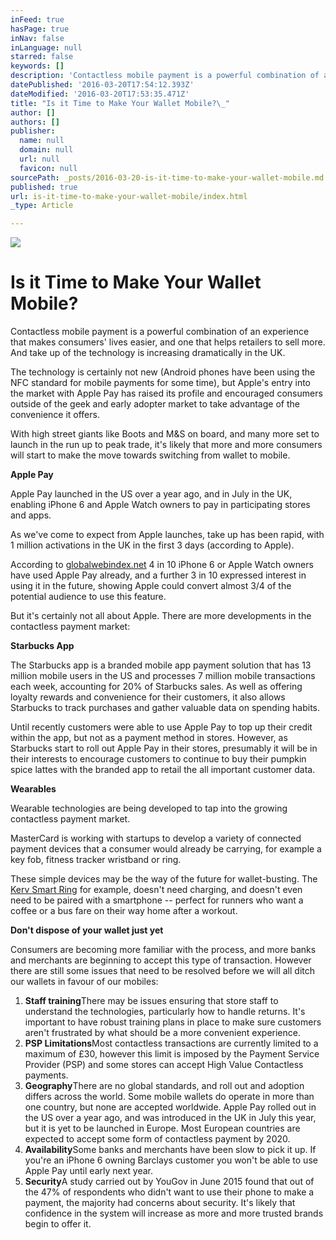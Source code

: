 ```yaml
---
inFeed: true
hasPage: true
inNav: false
inLanguage: null
starred: false
keywords: []
description: 'Contactless mobile payment is a powerful combination of an experience that makes consumers’ lives easier, and one that helps retailers to sell more. And take up of the technology is increasing dramatically in the UK.'
datePublished: '2016-03-20T17:54:12.393Z'
dateModified: '2016-03-20T17:53:35.471Z'
title: "Is it Time to Make Your Wallet Mobile?\_"
author: []
authors: []
publisher:
  name: null
  domain: null
  url: null
  favicon: null
sourcePath: _posts/2016-03-20-is-it-time-to-make-your-wallet-mobile.md
published: true
url: is-it-time-to-make-your-wallet-mobile/index.html
_type: Article

---
```

![](https://the-grid-user-content.s3-us-west-2.amazonaws.com/325e063f-2690-4a13-83f3-94a9a8893019.jpg)

# Is it Time to Make Your Wallet Mobile? 

Contactless mobile payment is a powerful combination of an experience that makes consumers' lives easier, and one that helps retailers to sell more. And take up of the technology is increasing dramatically in the UK.

The technology is certainly not new (Android phones have been using the NFC standard for mobile payments for some time), but Apple's entry into the market with Apple Pay has raised its profile and encouraged consumers outside of the geek and early adopter market to take advantage of the convenience it offers.

With high street giants like Boots and M&S on board, and many more set to launch in the run up to peak trade, it's likely that more and more consumers will start to make the move towards switching from wallet to mobile.

**Apple Pay**

Apple Pay launched in the US over a year ago, and in July in the UK, enabling iPhone 6 and Apple Watch owners to pay in participating stores and apps.

As we've come to expect from Apple launches, take up has been rapid, with 1 million activations in the UK in the first 3 days (according to Apple).

According to [globalwebindex.net][0] 4 in 10 iPhone 6 or Apple Watch owners have used Apple Pay already, and a further 3 in 10 expressed interest in using it in the future, showing Apple could convert almost 3/4 of the potential audience to use this feature.

But it's certainly not all about Apple. There are more developments in the contactless payment market:

**Starbucks App**

The Starbucks app is a branded mobile app payment solution that has 13 million mobile users in the US and processes 7 million mobile transactions each week, accounting for 20% of Starbucks sales. As well as offering loyalty rewards and convenience for their customers, it also allows Starbucks to track purchases and gather valuable data on spending habits.

Until recently customers were able to use Apple Pay to top up their credit within the app, but not as a payment method in stores. However, as Starbucks start to  roll out Apple Pay in their stores, presumably it will be in their interests to encourage customers to continue to buy their pumpkin spice lattes with the branded app to retail the all important customer data.

**Wearables**

Wearable technologies are being developed to tap into the growing contactless payment market.

MasterCard is working with startups to develop a variety of connected payment devices that a consumer would already be carrying, for example a key fob, fitness tracker wristband or ring.

These simple devices may be the way of the future for wallet-busting. The [Kerv Smart Ring][1] for example, doesn't need charging, and doesn't even need to be paired with a smartphone -- perfect for runners who want a coffee or a bus fare on their way home after a workout.

**Don't dispose of your wallet just yet**

Consumers are becoming more familiar with the process, and more banks and merchants are beginning to accept this type of transaction. However there are still some issues that need to be resolved before we will all ditch our wallets in favour of our mobiles:

1. **Staff training**There may be issues ensuring that store staff to understand the technologies, particularly how to handle returns. It's important to have robust training plans in place to make sure customers aren't frustrated by what should be a more convenient experience.
2. **PSP Limitations**Most contactless transactions are currently limited to a maximum of £30, however this limit is imposed by the Payment Service Provider (PSP) and some stores can accept High Value Contactless payments.
3. **Geography**There are no global standards, and roll out and adoption differs across the world. Some mobile wallets do operate in more than one country, but none are accepted worldwide. Apple Pay rolled out in the US over a year ago, and was introduced in the UK in July this year, but it is yet to be launched in Europe. Most European countries are expected to accept some form of contactless payment by 2020\.
4. **Availability**Some banks and merchants have been slow to pick it up. If you're an iPhone 6 owning Barclays customer you won't be able to use Apple Pay until early next year.
5. **Security**A study carried out by YouGov in June 2015 found that out of the 47% of respondents who didn't want to use their phone to make a payment, the majority had concerns about security. It's likely that confidence in the system will increase as more and more trusted brands begin to offer it.

[0]: www.globalwebindex.net
[1]: www.kerv.com